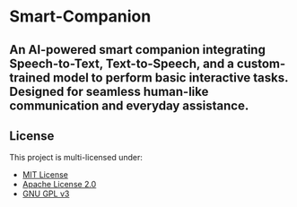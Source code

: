# Smart-Companion
An AI-powered smart companion integrating Speech-to-Text, Text-to-Speech, and a custom-trained model to perform basic interactive tasks. Designed for seamless human-like communication and everyday assistance.
--

## License
This project is multi-licensed under:
- [MIT License](Licenses/LICENSE-MIT)
- [Apache License 2.0](Licenses/LICENSE-Apache-2.0.txt)
- [GNU GPL v3](Licenses/LICENSE-GPLv3.txt)
